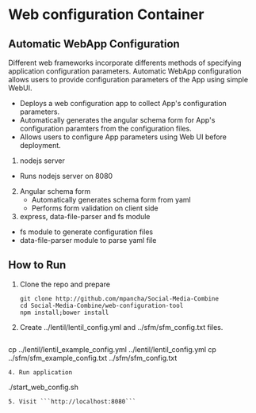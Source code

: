 Web configuration Container
==========================

Automatic WebApp Configuration
------------------------------
Different web frameworks incorporate differents methods of specifying application configuration parameters. Automatic WebApp configuration allows users to provide configuration parameters of the App using simple WebUI. 

- Deploys a web configuration app to collect App's configuration parameters.
- Automatically generates the angular schema form for App's configuration paramters from the configuration files.
- Allows users to configure App parameters using Web UI before deployment.

1. nodejs server
  - Runs nodejs server on 8080
2. Angular schema form
   - Automatically generates schema form from yaml
   - Performs form validation on client side
3. express, data-file-parser and fs module
  - fs module to generate configuration files
  - data-file-parser module to parse yaml file

How to Run
----------
1. Clone the repo and prepare

   ```
   git clone http://github.com/mpancha/Social-Media-Combine
   cd Social-Media-Combine/web-configuration-tool
   npm install;bower install
   ```
2. Create ../lentil/lentil_config.yml and ../sfm/sfm_config.txt files.

   ```
  cp ../lentil/lentil_example_config.yml ../lentil/lentil_config.yml
  cp ../sfm/sfm_example_config.txt ../sfm/sfm_config.txt
  ```
4. Run application

  ```
./start_web_config.sh
  ```
5. Visit ```http://localhost:8080```

